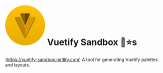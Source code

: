 ![logo](https://github.com/Hkh12/vuetify-sandbox/blob/master/public/img/icons/128.png)
Vuetify Sandbox 🎨⭐️s
===
(https://vuetify-sandbox.netlify.com)
A tool for generating Vuetify palettes and layouts.